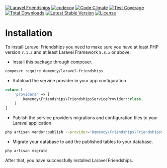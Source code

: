 [![Laravel Friendships](https://github.com/demency/laravel-friendships/workflows/Laravel%20Friendships/badge.svg)](https://github.com/demency/laravel-friendships/actions?query=workflow%3A%22Laravel+Friendships%22)
[![codecov](https://codecov.io/gh/demency/laravel-friendships/branch/master/graph/badge.svg)](https://codecov.io/gh/demency/laravel-friendships)
[![Code Climate](https://codeclimate.com/github/demency/laravel-friendships/badges/gpa.svg)](https://codeclimate.com/github/demency/laravel-friendships)
[![Test Coverage](https://codeclimate.com/github/demency/laravel-friendships/badges/coverage.svg)](https://codeclimate.com/github/demency/laravel-friendships/coverage)
[![Total Downloads](https://poser.pugx.org/demency/laravel-friendships/downloads)](https://packagist.org/packages/demency/laravel-friendships)
[![Latest Stable Version](https://poser.pugx.org/demency/laravel-friendships/v/stable)](https://packagist.org/packages/demency/laravel-friendships)
[![License](https://poser.pugx.org/demency/laravel-friendships/license)](https://packagist.org/packages/demency/laravel-friendships)

# Installation

To install Laravel Friendships you need to make sure you have at least PHP version `7.1.3` and at least Laravel Framework `5.8.x` or above.

* Install this package through composer.

```sh
composer require demency/laravel-friendships
```

* Autoload the service provider in your app configuration.

```php
return [
    'providers' => [
        Demency\Friendships\FriendshipsServiceProvider::class,
    ]
]
```

* Publish the service providers migrations and configuration files to your Laravel application.

```sh
php artisan vendor:publish --provider="Demency\Friendships\FriendshipsServiceProvider"
```

* Migrate your database to add the published tables to your database.

```sh
php artisan migrate
```

After that, you have successfully installed Laravel Friendships.
